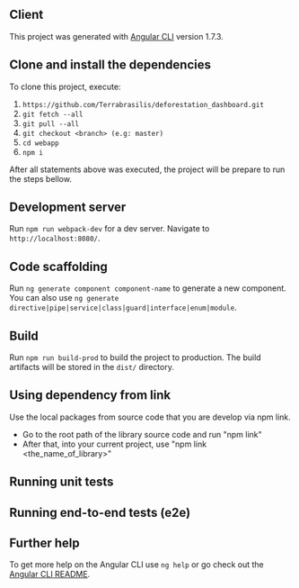 ## Client

This project was generated with [Angular CLI](https://github.com/angular/angular-cli) version 1.7.3.

## Clone and install the dependencies

To clone this project, execute: 

1. `https://github.com/Terrabrasilis/deforestation_dashboard.git`
2. `git fetch --all`
3. `git pull --all`
4. `git checkout <branch> (e.g: master)`
5. `cd webapp`
6. `npm i`

After all statements above was executed, the project will be prepare to run the steps bellow.

## Development server

Run `npm run webpack-dev` for a dev server. Navigate to `http://localhost:8080/`.

## Code scaffolding

Run `ng generate component component-name` to generate a new component. You can also use `ng generate directive|pipe|service|class|guard|interface|enum|module`.

## Build

Run `npm run build-prod` to build the project to production. The build artifacts will be stored in the `dist/` directory. 

## Using dependency from link

Use the local packages from source code that you are develop via npm link.

- Go to the root path of the library source code and run "npm link"
- After that, into your current project, use "npm link <the_name_of_library>"

## Running unit tests

## Running end-to-end tests (e2e)

## Further help

To get more help on the Angular CLI use `ng help` or go check out the [Angular CLI README](https://github.com/angular/angular-cli/blob/master/README.md).
